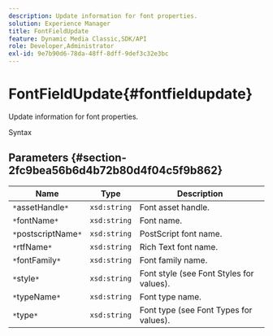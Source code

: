 ```yaml
---
description: Update information for font properties.
solution: Experience Manager
title: FontFieldUpdate
feature: Dynamic Media Classic,SDK/API
role: Developer,Administrator
exl-id: 9e7b90d6-78da-48ff-8dff-9def3c32e3bc
---
```

# FontFieldUpdate{#fontfieldupdate}

Update information for font properties.

 Syntax 

## Parameters {#section-2fc9bea56b6d4b72b80d4f04c5f9b862}

|  Name  | Type  | Description  |
|---|---|---|
|  `*`assetHandle`*`  | `xsd:string`  | Font asset handle.  |
|  `*`fontName`*`  | `xsd:string`  | Font name.  |
|  `*`postscriptName`*`  | `xsd:string`  | PostScript font name.  |
|  `*`rtfName`*`  | `xsd:string`  | Rich Text font name.  |
|  `*`fontFamily`*`  | `xsd:string`  | Font family name.  |
|  `*`style`*`  | `xsd:string`  | Font style (see Font Styles for values).  |
|  `*`typeName`*`  | `xsd:string`  | Font type name.  |
|  `*`type`*`  | `xsd:string`  | Font type (see Font Types for values).  |
